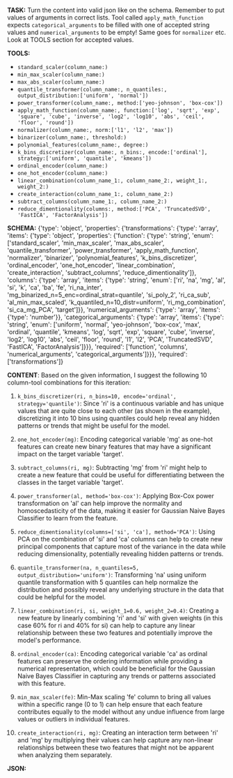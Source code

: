 **TASK:**
Turn the content into valid json like on the schema.
Remember to put values of arguments in correct lists.
Tool called `apply_math_function` expects `categorical_arguments` to be filled with one of accepted string values and `numerical_arguments` to be empty! Same goes for `normalizer` etc. Look at TOOLS section for accepted values.

**TOOLS:**
- `standard_scaler(column_name:)`
- `min_max_scaler(column_name:)`
- `max_abs_scaler(column_name:)`
- `quantile_transformer(column_name:, n_quantiles:, output_distribution:['uniform', 'normal'])`
- `power_transformer(column_name:, method:['yeo-johnson', 'box-cox'])`
- `apply_math_function(column_name:, function:['log', 'sqrt', 'exp', 'square', 'cube', 'inverse', 'log2', 'log10', 'abs', 'ceil', 'floor', 'round'])`
- `normalizer(column_name:, norm:['l1', 'l2', 'max'])`
- `binarizer(column_name:, threshold:)`
- `polynomial_features(column_name:, degree:)`
- `k_bins_discretizer(column_name:, n_bins:, encode:['ordinal'], strategy:['uniform', 'quantile', 'kmeans'])`
- `ordinal_encoder(column_name:)`
- `one_hot_encoder(column_name:)`
- `linear_combination(column_name_1:, column_name_2:, weight_1:, weight_2:)`
- `create_interaction(column_name_1:, column_name_2:)`
- `subtract_columns(column_name_1:, column_name_2:)`
- `reduce_dimentionality(columns:, method:['PCA', 'TruncatedSVD', 'FastICA', 'FactorAnalysis'])`

**SCHEMA:**
{'type': 'object', 'properties': {'transformations': {'type': 'array', 'items': {'type': 'object', 'properties': {'function': {'type': 'string', 'enum': ['standard_scaler', 'min_max_scaler', 'max_abs_scaler', 'quantile_transformer', 'power_transformer', 'apply_math_function', 'normalizer', 'binarizer', 'polynomial_features', 'k_bins_discretizer', 'ordinal_encoder', 'one_hot_encoder', 'linear_combination', 'create_interaction', 'subtract_columns', 'reduce_dimentionality']}, 'columns': {'type': 'array', 'items': {'type': 'string', 'enum': ['ri', 'na', 'mg', 'al', 'si', 'k', 'ca', 'ba', 'fe', 'ri_na_inter', 'mg_binarized_n=5_enc=ordinal_strat=quantile', 'si_poly_2', 'ri_ca_sub', 'al_min_max_scaled', 'k_quantiled_n=10_distr=uniform', 'ri_mg_combination', 'si_ca_mg_PCA', 'target']}}, 'numerical_arguments': {'type': 'array', 'items': {'type': 'number'}}, 'categorical_arguments': {'type': 'array', 'items': {'type': 'string', 'enum': ['uniform', 'normal', 'yeo-johnson', 'box-cox', 'max', 'ordinal', 'quantile', 'kmeans', 'log', 'sqrt', 'exp', 'square', 'cube', 'inverse', 'log2', 'log10', 'abs', 'ceil', 'floor', 'round', 'l1', 'l2', 'PCA', 'TruncatedSVD', 'FastICA', 'FactorAnalysis']}}}, 'required': ['function', 'columns', 'numerical_arguments', 'categorical_arguments']}}}, 'required': ['transformations']}

**CONTENT**:
 Based on the given information, I suggest the following 10 column-tool combinations for this iteration:

1. `k_bins_discretizer(ri, n_bins=10, encode='ordinal', strategy='quantile')`: Since 'ri' is a continuous variable and has unique values that are quite close to each other (as shown in the example), discretizing it into 10 bins using quantiles could help reveal any hidden patterns or trends that might be useful for the model.

2. `one_hot_encoder(mg)`: Encoding categorical variable 'mg' as one-hot features can create new binary features that may have a significant impact on the target variable 'target'.

3. `subtract_columns(ri, mg)`: Subtracting 'mg' from 'ri' might help to create a new feature that could be useful for differentiating between the classes in the target variable 'target'.

4. `power_transformer(al, method='box-cox')`: Applying Box-Cox power transformation on 'al' can help improve the normality and homoscedasticity of the data, making it easier for Gaussian Naive Bayes Classifier to learn from the feature.

5. `reduce_dimentionality(columns=['si', 'ca'], method='PCA')`: Using PCA on the combination of 'si' and 'ca' columns can help to create new principal components that capture most of the variance in the data while reducing dimensionality, potentially revealing hidden patterns or trends.

6. `quantile_transformer(na, n_quantiles=5, output_distribution='uniform')`: Transforming 'na' using uniform quantile transformation with 5 quantiles can help normalize the distribution and possibly reveal any underlying structure in the data that could be helpful for the model.

7. `linear_combination(ri, si, weight_1=0.6, weight_2=0.4)`: Creating a new feature by linearly combining 'ri' and 'si' with given weights (in this case 60% for ri and 40% for si) can help to capture any linear relationship between these two features and potentially improve the model's performance.

8. `ordinal_encoder(ca)`: Encoding categorical variable 'ca' as ordinal features can preserve the ordering information while providing a numerical representation, which could be beneficial for the Gaussian Naive Bayes Classifier in capturing any trends or patterns associated with this feature.

9. `min_max_scaler(fe)`: Min-Max scaling 'fe' column to bring all values within a specific range (0 to 1) can help ensure that each feature contributes equally to the model without any undue influence from large values or outliers in individual features.

10. `create_interaction(ri, mg)`: Creating an interaction term between 'ri' and 'mg' by multiplying their values can help capture any non-linear relationships between these two features that might not be apparent when analyzing them separately.

**JSON:**
